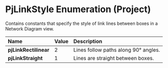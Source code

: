 
# PjLinkStyle Enumeration (Project)

Contains constants that specify the style of link lines between boxes in a Network Diagram view. 



|**Name**|**Value**|**Description**|
|:-----|:-----|:-----|
| **pjLinkRectilinear**|2|Lines follow paths along 90° angles.|
| **pjLinkStraight**|1|Lines are straight between boxes.|
